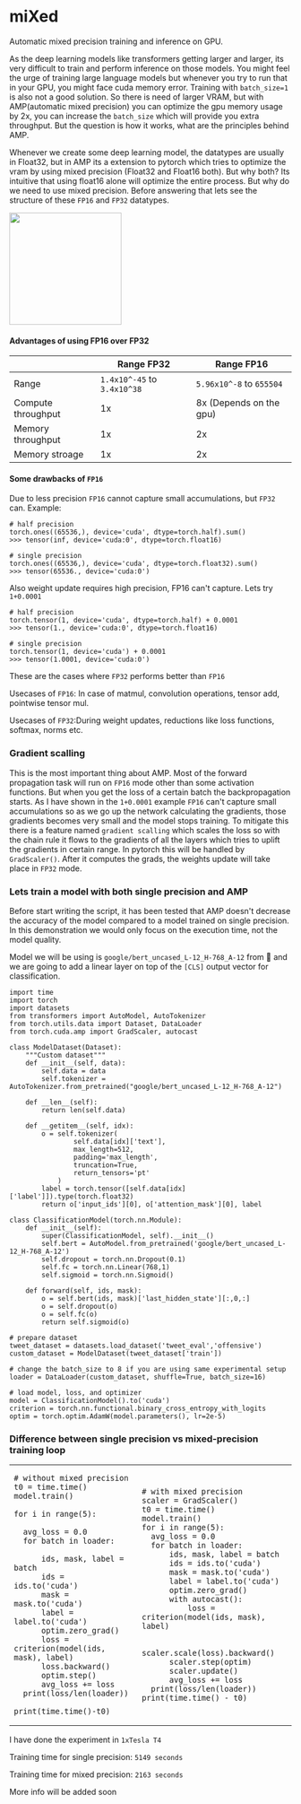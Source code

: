 # miXed

Automatic mixed precision training and inference on GPU. 

As the deep learning models like transformers getting larger and larger, its very difficult to train and perform inference on those models. You might feel the urge of training large language models but whenever you try to run that in your GPU, you might face cuda memory error. Training with `batch_size=1` is also not a good solution. So there is need of larger VRAM, but with AMP(automatic mixed precision) you can optimize the gpu memory usage by 2x, you can increase the `batch_size` which will provide you extra throughput. But the question is how it works, what are the principles behind AMP.

Whenever we create some deep learning model, the datatypes are usually in Float32, but in AMP its a extension to pytorch which tries to optimize the vram by using mixed precision (Float32 and Float16 both). But why both? Its intuitive that using float16 alone will optimize the entire process. But why do we need to use mixed precision. Before answering that lets see the structure of these `FP16` and `FP32` datatypes.


<img src="https://imgur.com/xIPuhut.png" height=200>

#### Advantages of using FP16 over FP32
|                        | Range FP32                  | Range FP16               |
|------------------------|-----------------------------|--------------------------|
|  Range                 | `1.4x10^-45` to `3.4x10^38` | `5.96x10^-8` to `655504` |
|  Compute throughput    | 1x                          | 8x (Depends on the gpu)  |
|  Memory throughput     | 1x                          | 2x                       |
|  Memory stroage        | 1x                          | 2x                       |

#### Some drawbacks of `FP16`

Due to less precision `FP16` cannot capture small accumulations, but `FP32` can.
Example:
```python3
# half precision
torch.ones((65536,), device='cuda', dtype=torch.half).sum()
>>> tensor(inf, device='cuda:0', dtype=torch.float16) 

# single precision
torch.ones((65536,), device='cuda', dtype=torch.float32).sum()
>>> tensor(65536., device='cuda:0')
```

Also weight update requires high precision, FP16 can't capture. Lets try `1+0.0001`
```python3 
# half precision
torch.tensor(1, device='cuda', dtype=torch.half) + 0.0001
>>> tensor(1., device='cuda:0', dtype=torch.float16)

# single precision
torch.tensor(1, device='cuda') + 0.0001
>>> tensor(1.0001, device='cuda:0')
```
These are the cases where `FP32` performs better than `FP16`

Usecases of `FP16`: In case of matmul, convolution operations, tensor add, pointwise tensor mul.

Usecases of `FP32`:During weight updates, reductions like loss functions, softmax, norms etc.

### Gradient scalling
This is the most important thing about AMP. Most of the forward propagation task will run on `FP16` mode other than some activation functions. But when you get the loss of a certain batch the backpropagation starts. As I have shown in the `1+0.0001` example `FP16` can't capture small accumulations so as we go up the network calculating the gradients, those gradients becomes very small and the model stops training. To mitigate this there is a feature named `gradient scalling` which scales the loss so with the chain rule it flows to the gradients of all the layers which tries to uplift the gradients in certain range. In pytorch this will be handled by `GradScaler()`. After it computes the grads, the weights update will take place in `FP32` mode.


### Lets train a model with both single precision and AMP
Before start writing the script, it has been tested that AMP doesn't decrease the accuracy of the model compared to a model trained on single precision. In this demonstration we would only focus on the execution time, not the model quality. 

Model we will be using is `google/bert_uncased_L-12_H-768_A-12` from 🤗 and we are going to add a linear layer on top of the `[CLS]` output vector for classification.

```python3
import time
import torch
import datasets
from transformers import AutoModel, AutoTokenizer
from torch.utils.data import Dataset, DataLoader
from torch.cuda.amp import GradScaler, autocast

class ModelDataset(Dataset):
    """Custom dataset"""
    def __init__(self, data):
        self.data = data
        self.tokenizer = AutoTokenizer.from_pretrained("google/bert_uncased_L-12_H-768_A-12")

    def __len__(self):
        return len(self.data)

    def __getitem__(self, idx):
        o = self.tokenizer(
                self.data[idx]['text'], 
                max_length=512, 
                padding='max_length', 
                truncation=True, 
                return_tensors='pt'
            )
        label = torch.tensor([self.data[idx]['label']]).type(torch.float32)
        return o['input_ids'][0], o['attention_mask'][0], label

class ClassificationModel(torch.nn.Module):
    def __init__(self):
        super(ClassificationModel, self).__init__()
        self.bert = AutoModel.from_pretrained('google/bert_uncased_L-12_H-768_A-12') 
        self.dropout = torch.nn.Dropout(0.1)
        self.fc = torch.nn.Linear(768,1)
        self.sigmoid = torch.nn.Sigmoid()

    def forward(self, ids, mask): 
        o = self.bert(ids, mask)['last_hidden_state'][:,0,:]
        o = self.dropout(o)
        o = self.fc(o)
        return self.sigmoid(o)
    
# prepare dataset    
tweet_dataset = datasets.load_dataset('tweet_eval','offensive')
custom_dataset = ModelDataset(tweet_dataset['train'])
 
# change the batch_size to 8 if you are using same experimental setup
loader = DataLoader(custom_dataset, shuffle=True, batch_size=16)

# load model, loss, and optimizer
model = ClassificationModel().to('cuda')
criterion = torch.nn.functional.binary_cross_entropy_with_logits
optim = torch.optim.AdamW(model.parameters(), lr=2e-5)
```

### Difference between single precision vs mixed-precision training loop

<table>
<tr>
<td>

  ```python3
# without mixed precision
t0 = time.time()
model.train()
  
for i in range(5):
  
    avg_loss = 0.0
    for batch in loader:
  
        ids, mask, label = batch
        ids = ids.to('cuda')
        mask = mask.to('cuda')
        label = label.to('cuda')
        optim.zero_grad()
        loss = criterion(model(ids, mask), label)
        loss.backward()
        optim.step()
        avg_loss += loss
    print(loss/len(loader))
  
print(time.time()-t0)
  ```
</td>
<td>

  ```python3
# with mixed precision
scaler = GradScaler()
t0 = time.time()
model.train()
for i in range(5):
    avg_loss = 0.0
    for batch in loader:
        ids, mask, label = batch
        ids = ids.to('cuda')
        mask = mask.to('cuda')
        label = label.to('cuda')
        optim.zero_grad()
        with autocast():
            loss = criterion(model(ids, mask), label)

        scaler.scale(loss).backward()
        scaler.step(optim)
        scaler.update()
        avg_loss += loss
    print(loss/len(loader))
print(time.time() - t0)
  ```
</td>
</tr>
</table>

I have done the experiment in `1xTesla T4`

Training time for single precision: `5149 seconds`

Training time for mixed precision: `2163 seconds`

More info will be added soon
